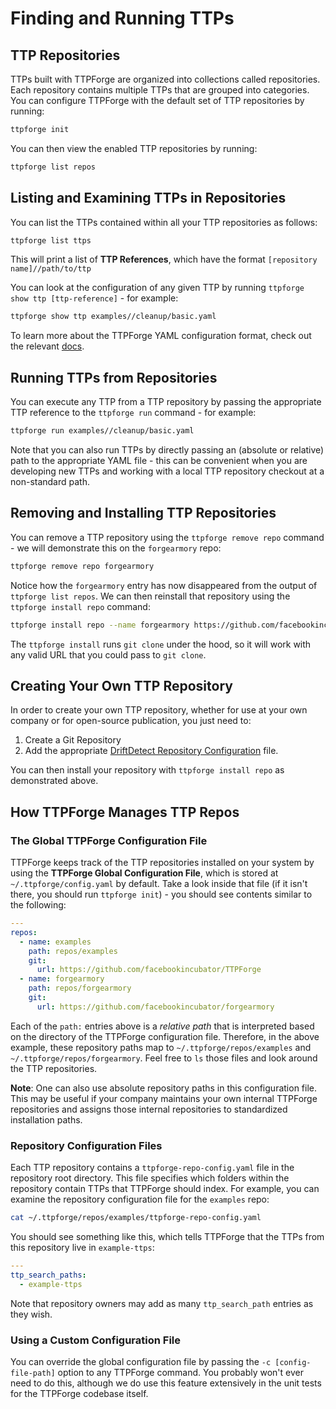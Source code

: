 # Finding and Running TTPs

## TTP Repositories

TTPs built with TTPForge are organized into collections called repositories.
Each repository contains multiple TTPs that are grouped into categories. You can
configure TTPForge with the default set of TTP repositories by running:

```bash
ttpforge init
```

You can then view the enabled TTP repositories by running:

```bash
ttpforge list repos
```

## Listing and Examining TTPs in Repositories

You can list the TTPs contained within all your TTP repositories as follows:

```bash
ttpforge list ttps
```

This will print a list of **TTP References**, which have the format
`[repository name]//path/to/ttp`

You can look at the configuration of any given TTP by running
`ttpforge show ttp [ttp-reference]` - for example:

```bash
ttpforge show ttp examples//cleanup/basic.yaml
```

To learn more about the TTPForge YAML configuration format, check out the
relevant [docs](actions.md).

## Running TTPs from Repositories

You can execute any TTP from a TTP repository by passing the appropriate TTP
reference to the `ttpforge run` command - for example:

```bash
ttpforge run examples//cleanup/basic.yaml
```

Note that you can also run TTPs by directly passing an (absolute or relative)
path to the appropriate YAML file - this can be convenient when you are
developing new TTPs and working with a local TTP repository checkout at a
non-standard path.

## Removing and Installing TTP Repositories

You can remove a TTP repository using the `ttpforge remove repo` command - we
will demonstrate this on the `forgearmory` repo:

```bash
ttpforge remove repo forgearmory
```

Notice how the `forgearmory` entry has now disappeared from the output of
`ttpforge list repos`. We can then reinstall that repository using the
`ttpforge install repo` command:

```bash
ttpforge install repo --name forgearmory https://github.com/facebookincubator/forgearmory
```

The `ttpforge install` runs `git clone` under the hood, so it will work with any
valid URL that you could pass to `git clone`.

## Creating Your Own TTP Repository

In order to create your own TTP repository, whether for use at your own company
or for open-source publication, you just need to:

1. Create a Git Repository
2. Add the appropriate
   [DriftDetect Repository Configuration](#repository-configuration-files) file.

You can then install your repository with `ttpforge install repo` as
demonstrated above.

## How TTPForge Manages TTP Repos

### The Global TTPForge Configuration File

TTPForge keeps track of the TTP repositories installed on your system by using
the **TTPForge Global Configuration File**, which is stored at
`~/.ttpforge/config.yaml` by default. Take a look inside that file (if it isn't
there, you should run `ttpforge init`) - you should see contents similar to the
following:

```yml
---
repos:
  - name: examples
    path: repos/examples
    git:
      url: https://github.com/facebookincubator/TTPForge
  - name: forgearmory
    path: repos/forgearmory
    git:
      url: https://github.com/facebookincubator/forgearmory
```

Each of the `path:` entries above is a _relative path_ that is interpreted based
on the directory of the TTPForge configuration file. Therefore, in the above
example, these repository paths map to `~/.ttpforge/repos/examples` and
`~/.ttpforge/repos/forgearmory`. Feel free to `ls` those files and look around
the TTP repositories.

**Note**: One can also use absolute repository paths in this configuration file.
This may be useful if your company maintains your own internal TTPForge
repositories and assigns those internal repositories to standardized
installation paths.

### Repository Configuration Files

Each TTP repository contains a `ttpforge-repo-config.yaml` file in the
repository root directory. This file specifies which folders within the
repository contain TTPs that TTPForge should index. For example, you can examine
the repository configuration file for the `examples` repo:

```bash
cat ~/.ttpforge/repos/examples/ttpforge-repo-config.yaml
```

You should see something like this, which tells TTPForge that the TTPs from this
repository live in `example-ttps`:

```yml
---
ttp_search_paths:
  - example-ttps
```

Note that repository owners may add as many `ttp_search_path` entries as they
wish.

### Using a Custom Configuration File

You can override the global configuration file by passing the
`-c [config-file-path]` option to any TTPForge command. You probably won't ever
need to do this, although we do use this feature extensively in the unit tests
for the TTPForge codebase itself.

